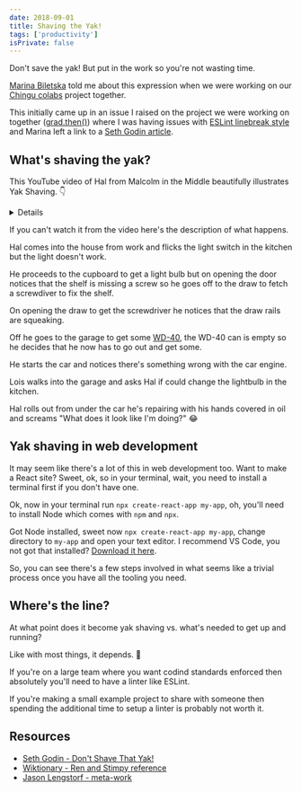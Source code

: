 ```yaml
---
date: 2018-09-01
title: Shaving the Yak!
tags: ['productivity']
isPrivate: false
---
```


<script>
  import { Details } from '$lib/components'
  import { YouTube } from 'sveltekit-embed'
</script>

Don't save the yak! But put in the work so you're not wasting time.

[Marina Biletska] told me about this expression when we were working
on our [Chingu colabs] project together.

This initially came up in an issue I raised on the project we were
working on together ([grad.then()]) where I was having issues with
[ESLint linebreak style] and Marina left a link to a [Seth Godin
article].

## What's shaving the yak?

This YouTube video of Hal from Malcolm in the Middle beautifully
illustrates Yak Shaving. 👇

<Details buttonText="Expand to watch.">
  <YouTube youTubeId="AbSehcT19u0" />
</Details>

If you can't watch it from the video here's the description of what
happens.

Hal comes into the house from work and flicks the light switch in the
kitchen but the light doesn't work.

He proceeds to the cupboard to get a light bulb but on opening the
door notices that the shelf is missing a screw so he goes off to the
draw to fetch a screwdiver to fix the shelf.

On opening the draw to get the screwdriver he notices that the draw
rails are squeaking.

Off he goes to the garage to get some [WD-40], the WD-40 can is empty
so he decides that he now has to go out and get some.

He starts the car and notices there's something wrong with the car
engine.

Lois walks into the garage and asks Hal if could change the lightbulb
in the kitchen.

Hal rolls out from under the car he's repairing with his hands covered
in oil and screams "What does it look like I'm doing?" 😂

## Yak shaving in web development

It may seem like there's a lot of this in web development too. Want to
make a React site? Sweet, ok, so in your terminal, wait, you need to
install a terminal first if you don't have one.

Ok, now in your terminal run `npx create-react-app my-app`, oh, you'll
need to install Node which comes with `npm` and `npx`.

Got Node installed, sweet now `npx create-react-app my-app`, change
directory to `my-app` and open your text editor. I recommend VS Code,
you not got that installed?
[Download it here](https://code.visualstudio.com/).

So, you can see there's a few steps involved in what seems like a
trivial process once you have all the tooling you need.

## Where's the line?

At what point does it become yak shaving vs. what's needed to get up
and running?

Like with most things, it depends. 😬

If you're on a large team where you want codind standards enforced
then absolutely you'll need to have a linter like ESLint.

If you're making a small example project to share with someone then
spending the additional time to setup a linter is probably not worth
it.

## Resources

- [Seth Godin - Don't Shave That Yak!]
- [Wiktionary - Ren and Stimpy reference]
- [Jason Lengstorf - meta-work]

<!-- Links -->

[seth godin article]:
  https://sethgodin.typepad.com/seths_blog/2005/03/dont_shave_that.html
[chingu colabs]: https://chingu.io/
[marina biletska]: https://github.com/mar-bi
[grad.then()]: https://github.com/chingu-voyage6/grad.then/issues/191
[eslint linebreak style]:
  https://github.com/chingu-voyage6/grad.then/issues/118#issuecomment-353569629
[update dependencies]:
  https://github.com/chingu-voyage6/grad.then/issues/191
[wd-40]: https://en.wikipedia.org/wiki/WD-40
[seth godin - don't shave that yak!]:
  https://seths.blog/2005/03/dont_shave_that/
[wiktionary - ren and stimpy reference]:
  https://en.wiktionary.org/wiki/yak_shaving
[jason lengstorf - meta-work]: https://www.jason.af/yak-shaving
